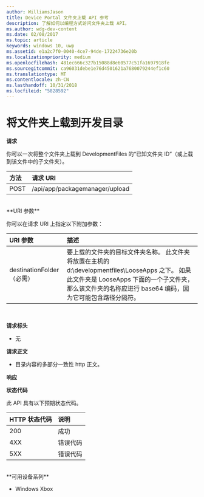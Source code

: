 ```yaml
---
author: WilliamsJason
title: Device Portal 文件夹上载 API 参考
description: 了解如何以编程方式访问文件夹上载 API。
ms.author: wdg-dev-content
ms.date: 02/08/2017
ms.topic: article
keywords: windows 10, uwp
ms.assetid: e1a2c7f0-0040-4ce7-94de-17224736e20b
ms.localizationpriority: medium
ms.openlocfilehash: 481ec666c327b15088d8e60577c51fa1697918fe
ms.sourcegitcommit: ca96031debe1e76d4501621a7680079244ef1c60
ms.translationtype: MT
ms.contentlocale: zh-CN
ms.lasthandoff: 10/31/2018
ms.locfileid: "5828592"
---
```

# <a name="upload-a-folder-to-the-development-directory"></a>将文件夹上载到开发目录

**请求**

你可以一次将整个文件夹上载到 DevelopmentFiles 的“已知文件夹 ID”（或上载到该文件中的子文件夹）。

方法      | 请求 URI
:------     | :------
POST | /api/app/packagemanager/upload 
<br />
**URI 参数**

你可以在请求 URI 上指定以下附加参数：

URI 参数      | 描述
:------     | :-----
destinationFolder（必需） | 要上载的文件夹的目标文件夹名称。 此文件夹将放置在主机的 d:\developmentfiles\LooseApps 之下。 如果此文件夹是 LooseApps 下面的一个子文件夹，那么该文件夹的名称应进行 base64 编码，因为它可能包含路径分隔符。
<br />

**请求标头**

- 无

**请求正文**

- 目录内容的多部分一致性 http 正文。

**响应**

**状态代码**

此 API 具有以下预期状态代码。

HTTP 状态代码      | 说明
:------     | :-----
200 | 成功
4XX | 错误代码
5XX | 错误代码
<br />
**可用设备系列**

* Windows Xbox

